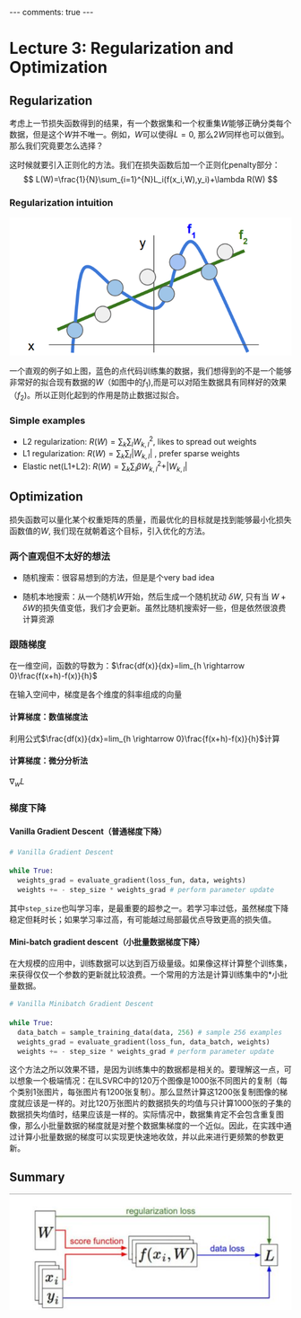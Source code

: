 --- comments: true ---
# Lecture 3: Regularization and Optimization

## Regularization

考虑上一节损失函数得到的结果，有一个数据集和一个权重集$W$能够正确分类每个数据，但是这个$W$并不唯一。例如，$W$可以使得$L=0$, 那么$2W$同样也可以做到。那么我们究竟要怎么选择？

这时候就要引入正则化的方法。我们在损失函数后加一个正则化penalty部分：
$$
L(W)=\frac{1}{N}\sum_{i=1}^{N}L_i(f(x_i,W),y_i)+\lambda R(W)
$$

### Regularization intuition

![](image/3.2.png)

一个直观的例子如上图，蓝色的点代码训练集的数据，我们想得到的不是一个能够非常好的拟合现有数据的$W$（如图中的$f_1$),而是可以对陌生数据具有同样好的效果（$f_2$)。所以正则化起到的作用是防止数据过拟合。

### Simple examples

- L2 regularization: $R(W)=\sum_k\sum_lW_{k,l}^2$, likes to spread out weights
- L1 regularization: $R(W)=\sum_k\sum_l \vert W_{k,l}\vert$ , prefer sparse weights
- Elastic net(L1+L2): $R(W)=\sum_k\sum_l \beta W_{k,l}^2+\vert W_{k,l}\vert$



## Optimization

损失函数可以量化某个权重矩阵的质量，而最优化的目标就是找到能够最小化损失函数值的$W$, 我们现在就朝着这个目标，引入优化的方法。

### 两个直观但不太好的想法

- 随机搜索：很容易想到的方法，但是是个very bad idea

- 随机本地搜索：从一个随机$W$开始，然后生成一个随机扰动 $\delta W$, 只有当 $W+\delta W$的损失值变低，我们才会更新。虽然比随机搜索好一些，但是依然很浪费计算资源

### 跟随梯度

在一维空间，函数的导数为：$\frac{df(x)}{dx}=lim_{h \rightarrow 0}\frac{f(x+h)-f(x)}{h}$

在输入空间中，梯度是各个维度的斜率组成的向量

#### 计算梯度：数值梯度法

利用公式$\frac{df(x)}{dx}=lim_{h \rightarrow 0}\frac{f(x+h)-f(x)}{h}$计算

#### 计算梯度：微分分析法

$\nabla_w L$

### 梯度下降

####  Vanilla Gradient Descent（普通梯度下降）

```python
# Vanilla Gradient Descent

while True:
  weights_grad = evaluate_gradient(loss_fun, data, weights)
  weights += - step_size * weights_grad # perform parameter update
```

其中`step_size`也叫学习率，是最重要的超参之一。若学习率过低，虽然梯度下降稳定但耗时长；如果学习率过高，有可能越过局部最优点导致更高的损失值。

#### Mini-batch gradient descent（小批量数据梯度下降）

在大规模的应用中，训练数据可以达到百万级量级。如果像这样计算整个训练集，来获得仅仅一个参数的更新就比较浪费。一个常用的方法是计算训练集中的*小批量数据。

```python
# Vanilla Minibatch Gradient Descent

while True:
  data_batch = sample_training_data(data, 256) # sample 256 examples
  weights_grad = evaluate_gradient(loss_fun, data_batch, weights)
  weights += - step_size * weights_grad # perform parameter update
```

这个方法之所以效果不错，是因为训练集中的数据都是相关的。要理解这一点，可以想象一个极端情况：在ILSVRC中的120万个图像是1000张不同图片的复制（每个类别1张图片，每张图片有1200张复制）。那么显然计算这1200张复制图像的梯度就应该是一样的。对比120万张图片的数据损失的均值与只计算1000张的子集的数据损失均值时，结果应该是一样的。实际情况中，数据集肯定不会包含重复图像，那么小批量数据的梯度就是对整个数据集梯度的一个近似。因此，在实践中通过计算小批量数据的梯度可以实现更快速地收敛，并以此来进行更频繁的参数更新。

## Summary

![](image/3.1.png)